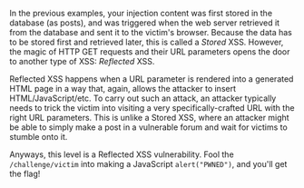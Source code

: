 In the previous examples, your injection content was first stored in the database (as posts), and was triggered when the web server retrieved it from the database and sent it to the victim's browser.
Because the data has to be stored first and retrieved later, this is called a _Stored_ XSS.
However, the magic of HTTP GET requests and their URL parameters opens the door to another type of XSS: _Reflected_ XSS.

Reflected XSS happens when a URL parameter is rendered into a generated HTML page in a way that, again, allows the attacker to insert HTML/JavaScript/etc.
To carry out such an attack, an attacker typically needs to trick the victim into visiting a very specifically-crafted URL with the right URL parameters.
This is unlike a Stored XSS, where an attacker might be able to simply make a post in a vulnerable forum and wait for victims to stumble onto it.

Anyways, this level is a Reflected XSS vulnerability.
Fool the `/challenge/victim` into making a JavaScript `alert("PWNED")`, and you'll get the flag!
